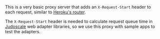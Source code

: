 This is a very basic proxy server that adds an `X-Request-Start` header to
each request, similar to [Heroku's router](https://devcenter.heroku.com/articles/http-routing#heroku-headers).

The `X-Request-Start` header is needed to calculate request queue time in [Judoscale](https://elements.heroku.com/addons/judoscale) web adapter libraries, so we use this proxy with sample apps to test the adapters.
